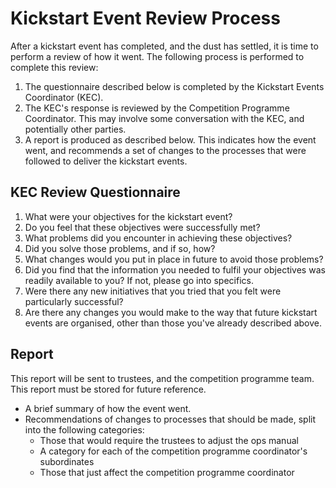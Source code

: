 # Kickstart Event Review Process

After a kickstart event has completed, and the dust has settled, it is time to perform a review of how it went.  The following process is performed to complete this review:

 1. The questionnaire described below is completed by the Kickstart Events Coordinator (KEC).
 2. The KEC's response is reviewed by the Competition Programme Coordinator.  This may involve some conversation with the KEC, and potentially other parties.
 3. A report is produced as described below.  This indicates how the event went, and recommends a set of changes to the processes that were followed to deliver the kickstart events.

## KEC Review Questionnaire

 1. What were your objectives for the kickstart event?
 2. Do you feel that these objectives were successfully met?
 3. What problems did you encounter in achieving these objectives?
 4. Did you solve those problems, and if so, how?
 5. What changes would you put in place in future to avoid those problems?
 6. Did you find that the information you needed to fulfil your objectives was readily available to you?  If not, please go into specifics.
 7. Were there any new initiatives that you tried that you felt were particularly successful?
 8. Are there any changes you would make to the way that future kickstart events are organised, other than those you've already described above.

## Report

This report will be sent to trustees, and the competition programme team.  This report must be stored for future reference.

 * A brief summary of how the event went.
 * Recommendations of changes to processes that should be made, split into the following categories:
    * Those that would require the trustees to adjust the ops manual
    * A category for each of the competition programme coordinator's subordinates
    * Those that just affect the competition programme coordinator
